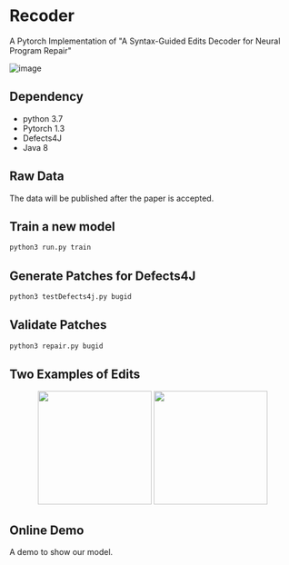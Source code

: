 # Recoder
A Pytorch Implementation of "A Syntax-Guided Edits Decoder for Neural Program Repair"

![image](https://github.com/FSE2021anonymous/Recoder/blob/master/picture/overviewmodel.png)

## Dependency
* python 3.7
* Pytorch 1.3
* Defects4J
* Java 8

## Raw Data
The data will be published after the paper is accepted.
## Train a new model
```python
python3 run.py train
```
## Generate Patches for Defects4J
```python
python3 testDefects4j.py bugid
```
## Validate Patches
```python
python3 repair.py bugid
```
## Two Examples of Edits
<center class="third">
    <img src="https://github.com/FSE2021anonymous/Recoder/blob/master/picture/Insert.png" width="200"/>
    <img src="https://github.com/FSE2021anonymous/Recoder/blob/master/picture/Modify.png" width="200"/>
</center>

## Online Demo
A demo to show our model.

